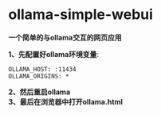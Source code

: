# ollama-simple-webui
**一个简单的与ollama交互的网页应用**  

**1、先配置好ollama环境变量**:
```
OLLAMA_HOST: :11434
OLLAMA_ORIGINS: *
```
**2、然后重启ollama**  
**3、最后在浏览器中打开ollama.html**